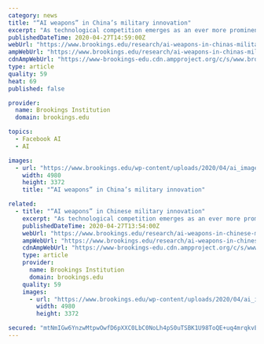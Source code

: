 ```yaml
---
category: news
title: "“AI weapons” in China’s military innovation"
excerpt: "As technological competition emerges as an ever more prominent element of U.S.-China rivalry, it is clear the Chinese military and defense industry have undertaken active initiatives in research, development,"
publishedDateTime: 2020-04-27T14:59:00Z
webUrl: "https://www.brookings.edu/research/ai-weapons-in-chinas-military-innovation/"
ampWebUrl: "https://www.brookings.edu/research/ai-weapons-in-chinas-military-innovation/amp/"
cdnAmpWebUrl: "https://www-brookings-edu.cdn.ampproject.org/c/s/www.brookings.edu/research/ai-weapons-in-chinas-military-innovation/amp/"
type: article
quality: 59
heat: 69
published: false

provider:
  name: Brookings Institution
  domain: brookings.edu

topics:
  - Facebook AI
  - AI

images:
  - url: "https://www.brookings.edu/wp-content/uploads/2020/04/ai_image001.jpg"
    width: 4980
    height: 3372
    title: "“AI weapons” in China’s military innovation"

related:
  - title: "“AI weapons” in Chinese military innovation"
    excerpt: "As technological competition emerges as an ever more prominent element of U.S.-China rivalry, it is clear the Chinese military and defense industry have undertaken active initiatives in research, development,"
    publishedDateTime: 2020-04-27T13:54:00Z
    webUrl: "https://www.brookings.edu/research/ai-weapons-in-chinese-military-innovation/"
    ampWebUrl: "https://www.brookings.edu/research/ai-weapons-in-chinese-military-innovation/amp/"
    cdnAmpWebUrl: "https://www-brookings-edu.cdn.ampproject.org/c/s/www.brookings.edu/research/ai-weapons-in-chinese-military-innovation/amp/"
    type: article
    provider:
      name: Brookings Institution
      domain: brookings.edu
    quality: 59
    images:
      - url: "https://www.brookings.edu/wp-content/uploads/2020/04/ai_image001.jpg"
        width: 4980
        height: 3372

secured: "mtNmIGw6YnzwMtpwOwfD6pXXC0LbC0NoLh4pS0uTSBK1U98ToQE+uq4mrqkvE6m1za6LUbOoihZQSO0N6bmc/fKEPsEfuVQW8302GaEvePWkCOB5puhnGUZWoPKZyWu+6qsLwH2e8h93XvxeM9ABm7YgNgriXUjZLgnIWA9EWMrDay6wnQ0ZY2YEtQSLNrXD6hrpAxjjz6uOmXPnnRjkHNQZNOh1+WdfRxvm8Kq6wXYS3ZNJmQ57YKLaW5i+wlwACXSgMFJvhgHEHjx3EeoTMdNAqi0PClxKsfd2VszekI+aV/Aer0NSKoDrlPjxlqCY;0Oqt1iGmxYhBCmpHx4ms/g=="
---
```


